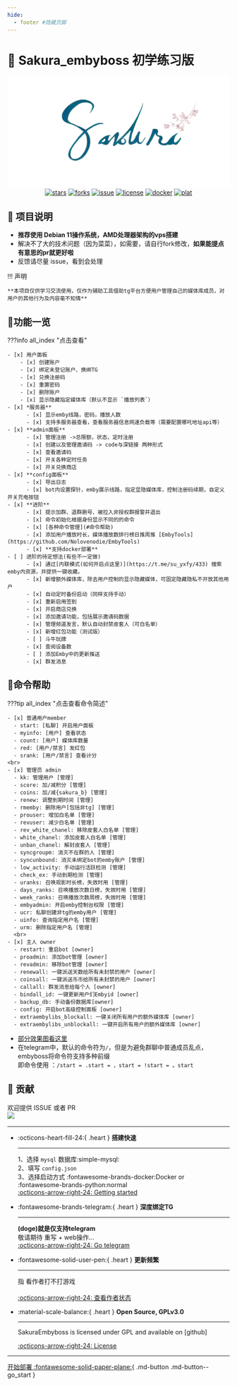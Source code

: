 ```yaml
---
hide:
  - footer #隐藏页脚
---
```


# 🌸 Sakura_embyboss 初学练习版

<p align="center">
<img src="assets/images/bot2.png" alt="bot"><br>
<a href="https://github.com/berry8838/Sakura_embyboss/stargazers"><img src="https://img.shields.io/github/stars/berry8838/Sakura_embyboss" alt="stars"></a> 
<a href="https://github.com/berry8838/Sakura_embyboss/forks"><img src="https://img.shields.io/github/forks/berry8838/Sakura_embyboss" alt="forks"></a> 
<a href="https://github.com/berry8838/Sakura_embyboss/issues"><img src="https://img.shields.io/github/issues/berry8838/Sakura_embyboss" alt="issue"></a>  
<a href="https://github.com/berry8838/Sakura_embyboss/blob/master/LICENSE"><img src="https://img.shields.io/github/license/berry8838/Sakura_embyboss" alt="license"></a> 
<a href="https://hub.docker.com/r/jingwei520/sakura_embyboss" ><img src="https://img.shields.io/docker/v/jingwei520/sakura_embyboss/latest?logo=docker" alt="docker"></a>
<a href="" ><img src="https://img.shields.io/badge/platform-amd64-pink" alt="plat"></a>
</p>

## 📜 项目说明

- **推荐使用 Debian 11操作系统，AMD处理器架构的vps搭建**
- 解决不了大的技术问题（因为菜菜），如需要，请自行fork修改，__如果能提点有意思的pr就更好啦__
- 反馈请尽量 issue，看到会处理

!!! 声明

    **本项目仅供学习交流使用，仅作为辅助工具借助tg平台方便用户管理自己的媒体库成员，对用户的其他行为及内容毫不知情**

## 🤝功能一览

???info all_index "点击查看"

    - [x] 用户面板
        - [x] 创建账户
        - [x] 绑定未登记账户、换绑TG
        - [x] 兑换注册码
        - [x] 重置密码
        - [x] 删除账户
        - [x] 显示隐藏指定媒体库（默认不显示 `播放列表`）
    - [x] *服务器**
          - [x] 显示emby线路，密码，播放人数
          - [x] 支持多服务器查看，查看服务器信息网速负载等（需要配置哪吒地址api等）
    - [x] **admin面板**
          - [x] 管理注册 ->总限额，状态，定时注册
          - [x] 创建以及管理邀请码 -> code与深链接 两种形式
          - [x] 查看邀请码
          - [x] 开关各种定时任务
          - [x] 开关兑换商店
    - [x] **config面板**
          - [x] 导出日志
          - [x] bot内设置探针，emby展示线路，指定显隐媒体库，控制注册码续期，自定义开关充电按钮
    - [x] **进阶**
          - [x] 提示加群、退群删号、被拉入非授权群报警并退出
          - [x] 命令初始化根据身份显示不同的的命令
          - [x] [各种命令管理](#命令帮助)
          - [x] 添加用户播放时长，媒体播放数排行榜日推周推 [EmbyTools](https://github.com/Nolovenodie/EmbyTools)
          - [x] **支持docker部署**
    - [ ] 进阶的待定想法(有些不一定做)
          - [x] 通过[内联模式(如何开启点这里)](https://t.me/su_yxfy/433) 搜索emby内资源，并提供一键收藏。
          - [x] 新增额外媒体库，除去用户控制的显示隐藏媒体，可固定隐藏隐私不开放其他用户
          - [x] 自动定时备份启动（同样支持手动）
          - [x] 重新启用签到
          - [x] 开启商店兑换
          - [x] 添加邀请功能，包括展示邀请码数据
          - [x] 管理频道发言，默认自动封禁皮套人（可白名单）
          - [x] 新增红包功能（测试版）
          - [ ] 斗牛玩牌
          - [x] 查阅设备数
          - [ ] 添加Emby中的更新推送
          - [x] 群发消息

## 🎯命令帮助
???tip all_index "点击查看命令简述"

    - [x] 普通用户member
      - start: [私聊] 开启用户面板
      - myinfo: [用户] 查看状态
      - count: [用户] 媒体库数量
      - red: [用户/禁言] 发红包
      - srank: [用户/禁言] 查看计分
    <br>
    - [x] 管理员 admin
      - kk: 管理用户 [管理]
      - score: 加/减积分 [管理]
      - coins: 加/减{sakura_b} [管理]
      - renew: 调整到期时间 [管理]
      - rmemby: 删除用户[包括非tg] [管理]
      - prouser: 增加白名单 [管理]
      - revuser: 减少白名单 [管理]
      - rev_white_chanel: 移除皮套人白名单 [管理]
      - white_chanel: 添加皮套人白名单 [管理]
      - unban_chanel: 解封皮套人 [管理]
      - syncgroupm: 消灭不在群的人 [管理]
      - syncunbound: 消灭未绑定bot的emby账户 [管理]
      - low_activity: 手动运行活跃检测 [管理]
      - check_ex: 手动到期检测 [管理]
      - uranks: 召唤观影时长榜，失效时用 [管理]
      - days_ranks: 召唤播放次数日榜，失效时用 [管理]
      - week_ranks: 召唤播放次数周榜，失效时用 [管理]
      - embyadmin: 开启emby控制台权限 [管理]
      - ucr: 私聊创建非tg的emby用户 [管理]
      - uinfo: 查询指定用户名 [管理]
      - urm: 删除指定用户名 [管理]
      <br>
    - [x] 主人 owner
      - restart: 重启bot [owner]
      - proadmin: 添加bot管理 [owner]
      - revadmin: 移除bot管理 [owner]
      - renewall: 一键派送天数给所有未封禁的用户 [owner]
      - coinsall: 一键派送币币给所有未封禁的用户 [owner]
      - callall: 群发消息给每个人 [owner]
      - bindall_id: 一键更新用户们Embyid [owner]
      - backup_db: 手动备份数据库[owner]
      - config: 开启bot高级控制面板 [owner]
      - extraembylibs_blockall: 一键关闭所有用户的额外媒体库 [owner]
      - extraembylibs_unblockall: 一键开启所有用户的额外媒体库 [owner]


- [部分效果图看这里](https://telegra.ph/embyboss-05-29)
- 在telegram中，默认的命令符为`/`，但是为避免群聊中普通成员乱点，embyboss将命令符支持多种前缀  
  即命令使用 ：`/start = .start = ，start = !start = 。start`

## 💐 贡献

欢迎提供 ISSUE 或者 PR<br>
<a href="https://github.com/berry8838/Sakura_embyboss/graphs/contributors">
  <img src="https://contrib.rocks/image?repo=berry8838/Sakura_embyboss" />
</a>  

<hr>

<div class="grid cards" markdown>

-   :octicons-heart-fill-24:{ .heart } __搭建快速__

    ---
    1、选择 `mysql` 数据库:simple-mysql:<br>
    2、填写 `config.json`<br>
    3、选择启动方式 :fontawesome-brands-docker:Docker or :fontawesome-brands-python:normal<br>
    [:octicons-arrow-right-24: Getting started](deploy/introduce.md#配置须知) 


-   :fontawesome-brands-telegram:{ .heart } __深度绑定TG__

    ---

    __(doge)就是仅支持telegram__<br>
    敬请期待 重写 + web操作...<br>
    [:octicons-arrow-right-24: Go telegram](https://t.me/+7ZL9MbJd8h44Zjc1)

-   :fontawesome-solid-user-pen:{ .heart } __更新频繁__

    ---

    指 看作者打不打游戏<br><br>
    [:octicons-arrow-right-24: 查看作者状态](https://t.me/su_yxfy)

-   :material-scale-balance:{ .heart } __Open Source, GPLv3.0__

    ---
    
    SakuraEmbyboss is licensed under GPL and available on [github]

    [:octicons-arrow-right-24: License](https://github.com/berry8838/Sakura_embyboss/blob/master/LICENSE)

</div>

<hr>

[开始部署 :fontawesome-solid-paper-plane:](deploy/introduce.md){ .md-button .md-button--go_start }

<script src="//code.tidio.co/60kqb4lpaspbgunuswomstvslctjyjds.js" async></script>